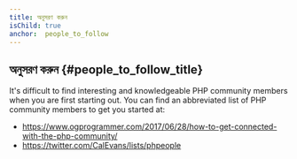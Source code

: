 ```yaml
---
title: অনুসরণ করুন
isChild: true
anchor:  people_to_follow
---
```


## অনুসরণ করুন {#people_to_follow_title}

It's difficult to find interesting and knowledgeable PHP
community members when you are first starting out. You can
find an abbreviated list of PHP community members to get you started at:

* <https://www.ogprogrammer.com/2017/06/28/how-to-get-connected-with-the-php-community/>
* <https://twitter.com/CalEvans/lists/phpeople>
